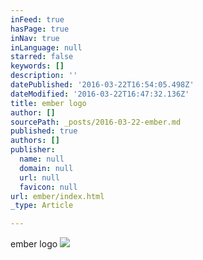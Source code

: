 ```yaml
---
inFeed: true
hasPage: true
inNav: true
inLanguage: null
starred: false
keywords: []
description: ''
datePublished: '2016-03-22T16:54:05.498Z'
dateModified: '2016-03-22T16:47:32.136Z'
title: ember logo
author: []
sourcePath: _posts/2016-03-22-ember.md
published: true
authors: []
publisher:
  name: null
  domain: null
  url: null
  favicon: null
url: ember/index.html
_type: Article

---
```

ember logo
![](https://the-grid-user-content.s3-us-west-2.amazonaws.com/c531fe84-99be-4044-b01d-b1a27da502f7.jpg)